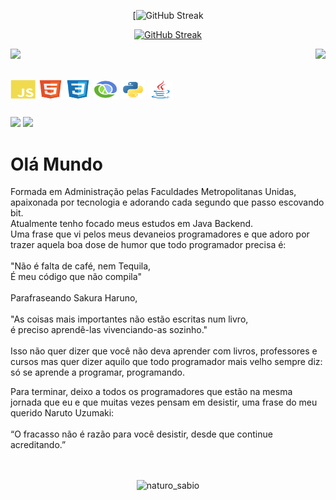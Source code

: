 <p align="center"
   
[![GitHub Streak](https://github.com/ldsleticia/gamaPanAcademyJavaBasico/blob/main/panGamaAcademy/assets/download20211104220102.png)

</p>


<p align="center"
        
[![GitHub Streak](http://github-readme-streak-stats.herokuapp.com?user=ldsleticia&theme=blue-green&date_format=M%20j%5B%2C%20Y%5D)](https://git.io/streak-stats)

</p>

<p align="left">
  <img width="350px" align="left" src="https://github-readme-stats.vercel.app/api/top-langs/?username=ldsleticia&hide=html&layout=compact&theme=github_dark" />
</p>

<p align="right">
   <img width="400px" align="rigth" src="https://github-readme-stats.vercel.app/api?username=ldsleticia&show_icons=true&theme=github_dark" />
</p>

<div style="display: inline_block"><br>
  <img align="center" alt="Leticia-Js" height="30" width="40" src="https://raw.githubusercontent.com/devicons/devicon/master/icons/javascript/javascript-plain.svg">
  <img align="center" alt="Leticia-HTML" height="30" width="40" src="https://raw.githubusercontent.com/devicons/devicon/master/icons/html5/html5-original.svg">
  <img align="center" alt="Leticia-CSS" height="30" width="40" src="https://raw.githubusercontent.com/devicons/devicon/master/icons/css3/css3-original.svg">
  <img align="center" alt="Leticia-Clojure" height="30" width="40" src="https://github.com/devicons/devicon/blob/master/icons/clojure/clojure-original.svg">
  <img align="center" alt="Leticia-Clojure" height="30" width="40" src="https://github.com/devicons/devicon/blob/master/icons/python/python-original.svg">
  <img align="center" alt="Leticia-Java" height="30" width="40" src="https://github.com/devicons/devicon/blob/master/icons/java/java-original.svg">
</div>

##

<div> 
  <a href = "mailto:lds.leticia.dos.santos@gmail.com"><img src="https://img.shields.io/badge/-Gmail-%23333?style=for-the-badge&logo=gmail&logoColor=white" target="_blank"></a>
  <a href="https://www.linkedin.com/in/let%C3%ADcia-dos-santos/" target="_blank"><img src="https://img.shields.io/badge/-LinkedIn-%230077B5?style=for-the-badge&logo=linkedin&logoColor=white" target="_blank"></a> 


# Olá Mundo

  Formada em Administração pelas Faculdades Metropolitanas Unidas, apaixonada por tecnologia e adorando cada segundo que passo escovando bit. <br>
  Atualmente tenho focado meus estudos em Java Backend. <br>
  Uma frase que vi pelos meus devaneios programadores e que adoro por trazer aquela boa dose de humor que todo programador precisa é:<br>     
  "Não é falta de café, nem Tequila,<br>
  É meu código que não compila" <br><br>
  Parafraseando Sakura Haruno, <br><br>
  "As coisas mais importantes não estão escritas num livro, <br>
  é preciso aprendê-las vivenciando-as sozinho."<br><br>
  Isso não quer dizer que você não deva aprender com livros, professores e cursos mas quer dizer aquilo que todo programador mais velho sempre diz: só se aprende a programar, programando.<br>
       
   Para terminar, deixo a todos os programadores que estão na mesma jornada que eu e que muitas vezes pensam em desistir, uma frase do meu querido Naruto Uzumaki: <br><br>
   “O fracasso não é razão para você desistir, desde que continue acreditando.”<br><br><br>
           
 <p align="center" 
       
![naturo_sabio](https://user-images.githubusercontent.com/34607590/102846507-e9e04a80-43ee-11eb-8fc6-71c93368f879.gif)
       </p>
